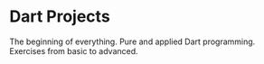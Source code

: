 # Dart Projects
The beginning of everything. Pure and applied Dart programming.
<br /> Exercises from basic to advanced.

